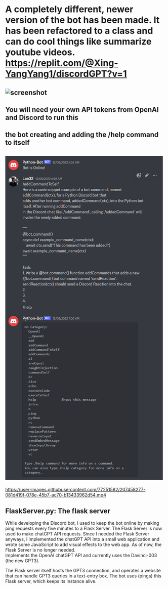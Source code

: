 # A completely different, newer version of the bot has been made. It has been refactored to a class and can do cool things like summarize youtube videos. https://replit.com/@Xing-YangYang1/discordGPT?v=1  

## ![screenshot](https://github.com/bilan604/OpenAI-Discord-autobot/blob/master/static/SeaTurtlePNG.png?width=20px)  

## You will need your own API tokens from OpenAI and Discord to run this

## the bot creating and adding the /help command to itself
## ![screenshot](https://github.com/bilan604/OpenAI-Discord-autobot/blob/master/static/generateCommands-Discord-AI.png?width=20px)  

https://user-images.githubusercontent.com/77251582/207458277-081d419f-078e-45b7-ac70-b13433962d54.mp4


## FlaskServer.py: The flask server  
While developing the Discord bot, I used to keep the bot online by making ping requests every five minutes to a Flask Server. The Flask Server is now used to make chatGPT API requests. Since I needed the Flask Server anyways, I implemented the chatGPT API into a small web application and wrote some JavaScript to add visual effects to the web app. As of now, the Flask Server is no longer needed.  
Implements the OpenAI chatGPT API and currently uses the Davinci-003 (the new GPT3).  

The Flask server itself hosts the GPT3 connection, and operates a website that can handle GPT3 queries in a text-entry box. The bot uses (pings) this Flask server, which keeps its instance alive.  




